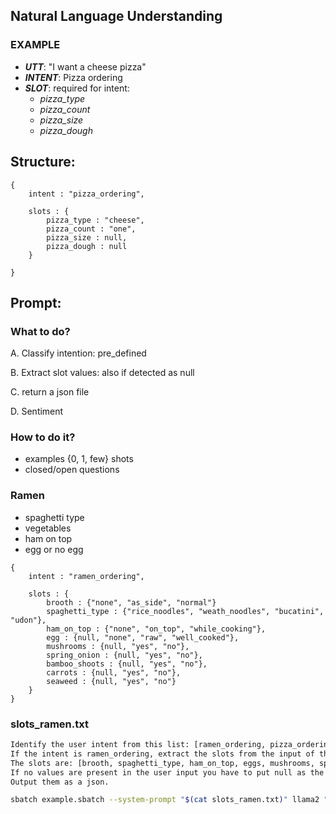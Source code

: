 ## Natural Language Understanding

### EXAMPLE
- ⁠***UTT***: "I want a cheese pizza"
- ⁠***INTENT***: Pizza ordering
- ⁠***SLOT***: required for intent: 
    - *pizza_type*
    - *pizza_count*
    - *pizza_size*
    - *pizza_dough*

## Structure:

```src
{
    intent : "pizza_ordering", 
    
    slots : {
        pizza_type : "cheese",
        pizza_count : "one",
        pizza_size : null,
        pizza_dough : null 
    }

}
```

## Prompt:

### What to do?

A. Classify intention: pre_defined

B. Extract slot values: also if detected as null

C. return a json file 

D. Sentiment 

### How to do it?

- examples {0, 1, few} shots
- closed/open questions

### Ramen

- spaghetti type 
- vegetables
- ham on top 
- egg or no egg

```src
{
    intent : "ramen_ordering", 
    
    slots : {
        brooth : {"none", "as_side", "normal"}
        spaghetti_type : {"rice_noodles", "weath_noodles", "bucatini", "udon"},
        ham_on_top : {"none", "on_top", "while_cooking"},
        egg : {null, "none", "raw", "well_cooked"},
        mushrooms : {null, "yes", "no"},
        spring_onion : {null, "yes", "no"},
        bamboo_shoots : {null, "yes", "no"},
        carrots : {null, "yes", "no"},
        seaweed : {null, "yes", "no"}
    }
}
```


### slots_ramen.txt
```txt
Identify the user intent from this list: [ramen_ordering, pizza_ordering, pizza_delivery, flight_booking, drink_ordering]
If the intent is ramen_ordering, extract the slots from the input of the user.
The slots are: [brooth, spaghetti_type, ham_on_top, eggs, mushrooms, spring_onion, bamboo_shoots, carrots, seaweed].
If no values are present in the user input you have to put null as the value.
Output them as a json.
```

```bash
sbatch example.sbatch --system-prompt "$(cat slots_ramen.txt)" llama2 "I want to order a ramen soup with brooth as side dish, weath noodles and ham on top. I want to add well cooked eggs. As vegetables I want mushrooms and spring onion."
```